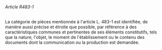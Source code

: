 ###### Article R483-1

La catégorie de pièces mentionnée à l'article L. 483-1 est identifiée, de manière aussi précise et étroite que possible, par référence à des caractéristiques communes et pertinentes de ses éléments constitutifs, tels que la nature, l'objet, le moment de l'établissement ou le contenu des documents dont la communication ou la production est demandée.

